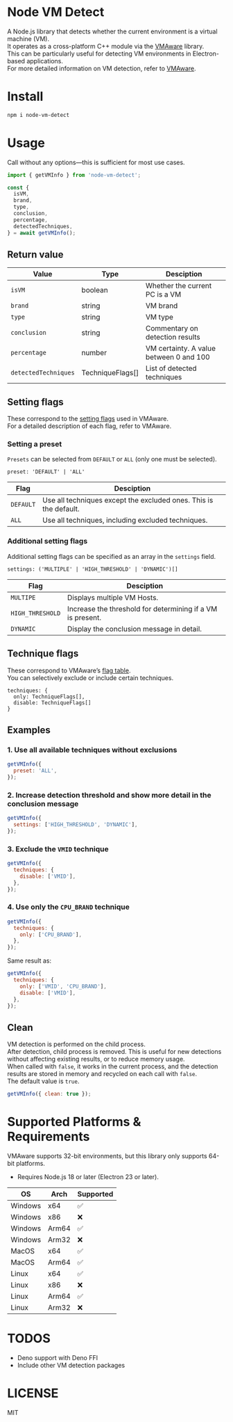 # Node VM Detect

A Node.js library that detects whether the current environment is a virtual machine (VM).   
It operates as a cross-platform C++ module via the [VMAware](https://github.com/kernelwernel/VMAware) library.  
This can be particularly useful for detecting VM environments in Electron-based applications.  
For more detailed information on VM detection, refer to [VMAware](https://github.com/kernelwernel/VMAware).

# Install

```bash
npm i node-vm-detect
```

# Usage
Call without any options—this is sufficient for most use cases.
```js
import { getVMInfo } from 'node-vm-detect';

const {
  isVM,
  brand,
  type,
  conclusion,
  percentage,
  detectedTechniques,
} = await getVMInfo();
```
## Return value
| Value                | Type             | Desciption                              |
| -------------------- | ---------------- | --------------------------------------- |
| `isVM`               | boolean          | Whether the current PC is a VM          |
| `brand`              | string           | VM brand                                |
| `type`               | string           | VM type                                 |
| `conclusion`         | string           | Commentary on detection results         |
| `percentage`         | number           | VM certainty. A value between 0 and 100 |
| `detectedTechniques` | TechniqueFlags[] | List of detected techniques             |

## Setting flags
These correspond to the [setting flags](https://github.com/kernelwernel/VMAware/wiki/Documentation#setting-flags) used in VMAware.  
For a detailed description of each flag, refer to VMAware.

### Setting a preset
`Presets` can be selected from `DEFAULT` or `ALL` (only one must be selected).  
```
preset: 'DEFAULT' | 'ALL'
```

| Flag      | Desciption                                                        |
| --------- | ----------------------------------------------------------------- |
| `DEFAULT` | Use all techniques except the excluded ones. This is the default. |
| `ALL`     | Use all techniques, including excluded techniques.                |

### Additional setting flags
Additional setting flags can be specified as an array in the `settings` field.
```
settings: ('MULTIPLE' | 'HIGH_THRESHOLD' | 'DYNAMIC')[]
```

| Flag             | Desciption                                                 |
| ---------------- | ---------------------------------------------------------- |
| `MULTIPE`        | Displays multiple VM Hosts.                                |
| `HIGH_THRESHOLD` | Increase the threshold for determining if a VM is present. |
| `DYNAMIC`        | Display the conclusion message in detail.                  |


## Technique flags
These correspond to VMAware’s [flag table](https://github.com/kernelwernel/VMAware/wiki/Documentation#flag-table).  
You can selectively exclude or include certain techniques.  
```
techniques: {
  only: TechniqueFlags[],
  disable: TechniqueFlags[]
}
```

## Examples
### 1. Use all available techniques without exclusions
```js
getVMInfo({
  preset: 'ALL',
});
```
### 2. Increase detection threshold and show more detail in the conclusion message
```js
getVMInfo({
  settings: ['HIGH_THRESHOLD', 'DYNAMIC'],
});
```
### 3. Exclude the `VMID` technique
```js
getVMInfo({
  techniques: {
    disable: ['VMID'],
  },
});
```
### 4. Use only the `CPU_BRAND` technique
```js
getVMInfo({
  techniques: {
    only: ['CPU_BRAND'],
  },
});
```
Same result as:
```js
getVMInfo({
  techniques: {
    only: ['VMID', 'CPU_BRAND'],
    disable: ['VMID'],
  },
});
```

## Clean
VM detection is performed on the child process.  
After detection, child process is removed.
This is useful for new detections without affecting existing results, or to reduce memory usage.  
When called with `false`, it works in the current process, and the detection results are stored in memory and recycled on each call with `false`.  
The default value is `true`.  
```js
getVMInfo({ clean: true });
```


# Supported Platforms & Requirements
VMAware supports 32-bit environments, but this library only supports 64-bit platforms.  
* Requires Node.js 18 or later (Electron 23 or later).

| OS      | Arch  | Supported |
| ------- | ----- | --------- |
| Windows | x64   | ✅         |
| Windows | x86   | ❌         |
| Windows | Arm64 | ✅         |
| Windows | Arm32 | ❌         |
| MacOS   | x64   | ✅         |
| MacOS   | Arm64 | ✅         |
| Linux   | x64   | ✅         |
| Linux   | x86   | ❌         |
| Linux   | Arm64 | ✅         |
| Linux   | Arm32 | ❌         |

# TODOS
* Deno support with Deno FFI
* Include other VM detection packages

# LICENSE
MIT
